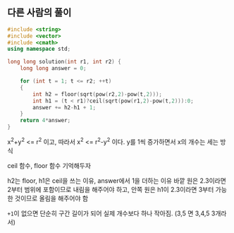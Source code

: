 ## 다른 사람의 풀이
```cpp
#include <string>
#include <vector>
#include <cmath>
using namespace std;

long long solution(int r1, int r2) {
    long long answer = 0;

    for (int t = 1; t <= r2; ++t)
    {
        int h2 = floor(sqrt(pow(r2,2)-pow(t,2)));        
        int h1 = (t < r1)?ceil(sqrt(pow(r1,2)-pow(t,2))):0;        
        answer += h2-h1 + 1;        
    }
    return 4*answer;
}
```
x<sup>2</sup>+y<sup>2</sup> <= r<sup>2</sup> 이고,
따라서 x<sup>2</sup> <= r<sup>2</sup>-y<sup>2</sup> 이다. y를 1씩 증가하면서 x의 개수는 세는 방식

ceil 함수, floor 함수 기억해두자

h2는 floor, h1은 ceil을 쓰는 이유, answer에서 1을 더하는 이유
바깥 원은 2.3이라면 2부터 범위에 포함이므로 내림을 해주어야 하고, 
안쪽 원은 h1이 2.3이라면 3부터 가능한 것이므로 올림을 해주어야 함

`+1`이 없으면 단순히 구간 길이가 되어 실제 개수보다 하나 작아짐. (3,5 면 3,4,5 3개라서)